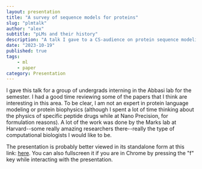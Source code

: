 ```yaml
---
layout: presentation
title: "A survey of sequence models for proteins"
slug: "plmtalk"
author: "alex"
subtitle: "pLMs and their history"
description: "A talk I gave to a CS-audience on protein sequence modeling"
date: "2023-10-19"
published: true
tags: 
    - ml
    - paper
category: Presentation
---
```



I gave this talk for a group of undergrads interning in the Abbasi lab for the semester. I had a good time reviewing some of the papers that I think are interesting in this area. To be clear, I am not an expert in protein language modeling or protein biophysics (although I spent a lot of time thinking about the physics of specific peptide drugs while at Nano Precision, for formulation reasons).  A lot of the work was done by the Marks lab at Harvard--some really amazing researchers there--really the type of computational biologists I would like to be.

The presentation is probably better viewed in its standalone form at this link: [here](https://alexj-lee.github.io/plmpresentation/). You can also fullscreen it if you are in Chrome by pressing the "f" key while interacting with the presentation. 

